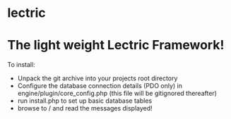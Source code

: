 # lectric

<h1>The light weight Lectric Framework!</h1>

<p>To install:</p>
  <ul>
    <li>Unpack the git archive into your projects root directory</li>
    <li>Configure the database connection details (PDO only) in engine/plugin/core_config.php (this file will be gitignored thereafter)</li>
    <li>run install.php to set up basic database tables</li>
    <li>browse to / and read the messages displayed!</li>
  <ul>
</p>
    
